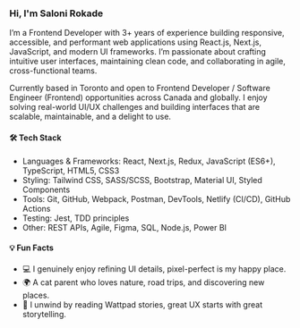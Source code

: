### **Hi, I'm Saloni Rokade**

I’m a Frontend Developer with 3+ years of experience building responsive, accessible, and performant web applications using React.js, Next.js, JavaScript, and modern UI frameworks. I’m passionate about crafting intuitive user interfaces, maintaining clean code, and collaborating in agile, cross-functional teams.

Currently based in Toronto and open to Frontend Developer / Software Engineer (Frontend) opportunities across Canada and globally. I enjoy solving real-world UI/UX challenges and building interfaces that are scalable, maintainable, and a delight to use.

#### 🛠️ **Tech Stack**
- Languages & Frameworks: React, Next.js, Redux, JavaScript (ES6+), TypeScript, HTML5, CSS3
- Styling: Tailwind CSS, SASS/SCSS, Bootstrap, Material UI, Styled Components
- Tools: Git, GitHub, Webpack, Postman, DevTools, Netlify (CI/CD), GitHub Actions
- Testing: Jest, TDD principles
- Other: REST APIs, Agile, Figma, SQL, Node.js, Power BI

#### 💡 Fun Facts

- 💻 I genuinely enjoy refining UI details, pixel-perfect is my happy place.  
- 🌍 A cat parent who loves nature, road trips, and discovering new places.  
- 📖 I unwind by reading Wattpad stories, great UX starts with great storytelling.
